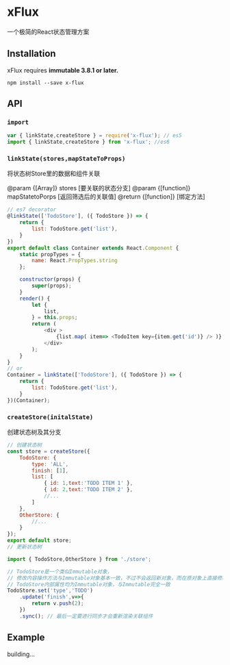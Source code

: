 xFlux
=========================
一个极简的React状态管理方案

## Installation

xFlux requires **immutable 3.8.1 or later.**

```
npm install --save x-flux
```

## API

### `import`

```js
var { linkState,createStore } = require('x-flux'); // es5
import { linkState,createStore } from 'x-flux'; //es6
```

### `linkState(stores,mapStateToProps)`

将状态树Store里的数据和组件关联

@param  {[Array]} stores             [要关联的状态分支]
@param  {[function]} mapStatetoPorps [返回筛选后的关联值]
@return {[function]}                 [绑定方法]

```js
// es7 decorator
@linkState(['TodoStore'], ({ TodoStore }) => {
    return {
        list: TodoStore.get('list'),
    }
})
export default class Container extends React.Component {
    static propTypes = {
        name: React.PropTypes.string
    };

    constructor(props) {
        super(props);
    }
    render() {
        let {
            list,
        } = this.props;
        return (
            <div >
                {list.map( item=> <TodoItem key={item.get('id')} /> )}
            </div>
        );
    }
}
// or
Container = linkState(['TodoStore'], ({ TodoStore }) => {
    return {
        list: TodoStore.get('list'),
    }
})(Container);

```

### `createStore(initalState)`

创建状态树及其分支
```js
// 创建状态树
const store = createStore({
    TodoStore: {
        type: 'ALL',
        finish: [1],
        list: [
            { id: 1,text:'TODO ITEM 1' },
            { id: 2,text:'TODO ITEM 2' },
            //...
        ]
    },
    OtherStore: {
        //...
    }
});
export default store;
// 更新状态树

import { TodoStore,OtherStore } from './store';

// TodoStore是一个类似Immutable对象，
// 修改内容操作方法与Immutable对象基本一致，不过不会返回新对象，而在原对象上直接修改，返回Store对象实例本身
// TodoStore内部属性均为Immutable对象，与Immutable完全一致
TodoStore.set('type','TODO')
    .update('finish',v=>{
        return v.push(2);
    })
    .sync(); // 最后一定要进行同步才会重新渲染关联组件

```


## Example

building...
